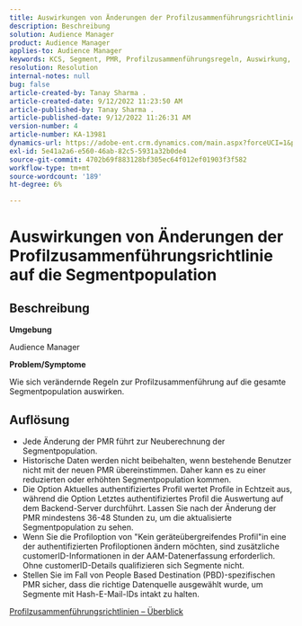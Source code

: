 ```yaml
---
title: Auswirkungen von Änderungen der Profilzusammenführungsrichtlinie auf die Segmentpopulation
description: Beschreibung
solution: Audience Manager
product: Audience Manager
applies-to: Audience Manager
keywords: KCS, Segment, PMR, Profilzusammenführungsregeln, Auswirkung, Gesamtpopulation, Echtzeitpopulation, Population, Änderung
resolution: Resolution
internal-notes: null
bug: false
article-created-by: Tanay Sharma .
article-created-date: 9/12/2022 11:23:50 AM
article-published-by: Tanay Sharma .
article-published-date: 9/12/2022 11:26:31 AM
version-number: 4
article-number: KA-13981
dynamics-url: https://adobe-ent.crm.dynamics.com/main.aspx?forceUCI=1&pagetype=entityrecord&etn=knowledgearticle&id=02c0eb5d-8d32-ed11-9db1-002248086735
exl-id: 5e41a2a6-e560-46ab-82c5-5931a32b0de4
source-git-commit: 4702b69f883128bf305ec64f012ef01903f3f582
workflow-type: tm+mt
source-wordcount: '189'
ht-degree: 6%

---
```


# Auswirkungen von Änderungen der Profilzusammenführungsrichtlinie auf die Segmentpopulation

## Beschreibung


<b>Umgebung</b>

Audience Manager



<b>Problem/Symptome</b>

Wie sich verändernde Regeln zur Profilzusammenführung auf die gesamte Segmentpopulation auswirken.


## Auflösung


- Jede Änderung der PMR führt zur Neuberechnung der Segmentpopulation.
- Historische Daten werden nicht beibehalten, wenn bestehende Benutzer nicht mit der neuen PMR übereinstimmen. Daher kann es zu einer reduzierten oder erhöhten Segmentpopulation kommen.
- Die Option Aktuelles authentifiziertes Profil wertet Profile in Echtzeit aus, während die Option Letztes authentifiziertes Profil die Auswertung auf dem Backend-Server durchführt. Lassen Sie nach der Änderung der PMR mindestens 36-48 Stunden zu, um die aktualisierte Segmentpopulation zu sehen.
- Wenn Sie die Profiloption von &quot;Kein geräteübergreifendes Profil&quot;in eine der authentifizierten Profiloptionen ändern möchten, sind zusätzliche customerID-Informationen in der AAM-Datenerfassung erforderlich. Ohne customerID-Details qualifizieren sich Segmente nicht.
- Stellen Sie im Fall von People Based Destination (PBD)-spezifischen PMR sicher, dass die richtige Datenquelle ausgewählt wurde, um Segmente mit Hash-E-Mail-IDs intakt zu halten.




[Profilzusammenführungsrichtlinien – Überblick](https://experienceleague.adobe.com/docs/audience-manager/user-guide/features/profile-merge-rules/merge-rules-overview.html?lang=en)
